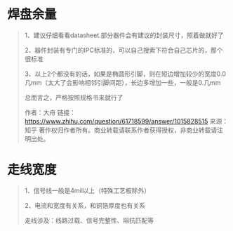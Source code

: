 # 焊盘余量

>1、建议仔细看看datasheet.部分器件会有建议的封装尺寸，照着做就好了
>
>2、器件封装有专门的IPC标准的，可以自己搜索下符合自己芯片的，那个很标准
>
>3、以上2个都没有的话，如果是椭圆形引脚，则在短边增加较少的宽度0.0几mm（太大了会影响相邻引脚间距），长边多增加一些，一般是0.几mm
>
>总而言之，严格按照规格书来就行了
>
>作者：大舟
>链接：https://www.zhihu.com/question/61718599/answer/1015828515
>来源：知乎
>著作权归作者所有。商业转载请联系作者获得授权，非商业转载请注明出处。



# 走线宽度

>1、信号线一般是4mil以上（特殊工艺板除外）
>
>2、电流和宽度有关系，和铜箔厚度也有关系
>
>走线涉及：线路过载、信号完整性、阻抗匹配等





